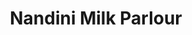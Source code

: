 ---
title: "Nandini Milk Parlour"
url: /bangalore/nandini-milk-parlour-nagarabhavi-road/
shop: dairy
---